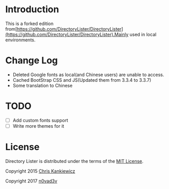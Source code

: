 # Introduction

  This is a forked edition from[https://github.com/DirectoryLister/DirectoryLister](https://github.com/DirectoryLister/DirectoryLister).Mainly used in local environments.

# Change Log

  * Deleted Google fonts as local(and Chinese users) are unable to access.
  * Cached BootStrap CSS and JS(Updated them from 3.3.4 to 3.3.7)
  * Some translation to Chinese

# TODO

  - [ ] Add custom fonts support
  - [ ] Write more themes for it

# License

Directory Lister is distributed under the terms of the
[MIT License](http://www.opensource.org/licenses/mit-license.php).

Copyright 2015 [Chris Kankiewicz](http://www.chriskankiewicz.com)

Copyright 2017 [n0vad3v](https://github.com/n0vad3v)
